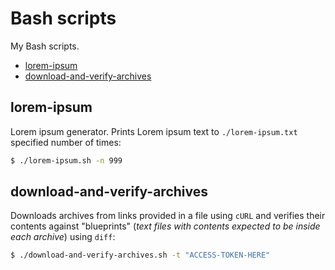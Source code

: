 # Bash scripts

My Bash scripts.

<!-- MarkdownTOC -->

- [lorem-ipsum](#lorem-ipsum)
- [download-and-verify-archives](#download-and-verify-archives)

<!-- /MarkdownTOC -->

## lorem-ipsum

Lorem ipsum generator. Prints Lorem ipsum text to `./lorem-ipsum.txt` specified number of times:

``` sh
$ ./lorem-ipsum.sh -n 999
```

## download-and-verify-archives

Downloads archives from links provided in a file using `cURL` and verifies their contents against "blueprints" (*text files with contents expected to be inside each archive*) using `diff`:

``` sh
$ ./download-and-verify-archives.sh -t "ACCESS-TOKEN-HERE"
```
